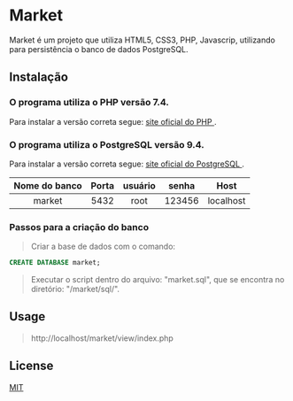 # Market

Market é um projeto que utiliza HTML5, CSS3, PHP, Javascrip, utilizando para persistência o banco de dados PostgreSQL.

## Instalação

### O programa utiliza o PHP versão 7.4.

Para instalar a versão correta segue: [site oficial do PHP ](https://www.php.net/manual/pt_BR/install.php).

### O programa utiliza o PostgreSQL versão 9.4.

Para instalar a versão correta segue: [site oficial do PostgreSQL ](https://www.postgresql.org/about/news/1592/).


|Nome do banco | Porta | usuário | senha | Host    |
|:------------:|:-----:|:-------:|:-----:|:-------:|
|market        |5432   |root     |123456 |localhost|

### Passos para a criação do banco

> Criar a base de dados com o comando:
```sql
CREATE DATABASE market;
``` 
>Executar o script dentro do arquivo: "market.sql", que se encontra no diretório: "/market/sql/".


## Usage


>http://localhost/market/view/index.php

## License
[MIT](https://choosealicense.com/licenses/mit/)
